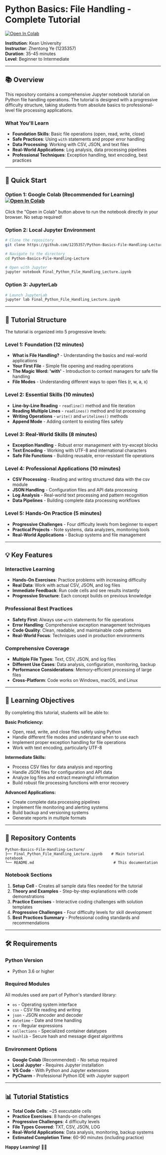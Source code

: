 # Python Basics: File Handling - Complete Tutorial

[![Open In Colab](https://colab.research.google.com/assets/colab-badge.svg)](https://colab.research.google.com/github/1235357/Python-Basics-File-Handling-Lecture/blob/main/python_file_handling_lecture.ipynb)


**Institution**: Kean University  
**Instructor**: Zhentong Ye (1235357)  
**Duration**: 35-45 minutes  
**Level**: Beginner to Intermediate

---

## 📚 Overview

This repository contains a comprehensive Jupyter notebook tutorial on Python file handling operations. The tutorial is designed with a progressive difficulty structure, taking students from absolute basics to professional-level file processing applications.

### What You'll Learn

- **Foundation Skills**: Basic file operations (open, read, write, close)
- **Safe Practices**: Using `with` statements and proper error handling
- **Data Processing**: Working with CSV, JSON, and text files
- **Real-World Applications**: Log analysis, data processing pipelines
- **Professional Techniques**: Exception handling, text encoding, best practices

---

## 🚀 Quick Start

### Option 1: Google Colab (Recommended for Learning) [![Open In Colab](https://colab.research.google.com/assets/colab-badge.svg)](https://colab.research.google.com/github/1235357/Python-Basics-File-Handling-Lecture/blob/main/python_file_handling_lecture.ipynb)

Click the "Open in Colab" button above to run the notebook directly in your browser. No setup required!

### Option 2: Local Jupyter Environment
```bash
# Clone the repository
git clone https://github.com/1235357/Python-Basics-File-Handling-Lecture.git

# Navigate to the directory
cd Python-Basics-File-Handling-Lecture

# Open with Jupyter
jupyter notebook Final_Python_File_Handling_Lecture.ipynb
```

### Option 3: JupyterLab
```bash
# Launch JupyterLab
jupyter lab Final_Python_File_Handling_Lecture.ipynb
```

---

## 📖 Tutorial Structure

The tutorial is organized into 5 progressive levels:

### Level 1: Foundation (12 minutes)
- **What is File Handling?** - Understanding the basics and real-world applications
- **Your First File** - Simple file opening and reading operations
- **The Magic Word: 'with'** - Introduction to context managers for safe file handling
- **File Modes** - Understanding different ways to open files (r, w, a, x)

### Level 2: Essential Skills (10 minutes)
- **Line-by-Line Reading** - `readline()` method and file iteration
- **Reading Multiple Lines** - `readlines()` method and list processing
- **Writing Operations** - `write()` and `writelines()` methods
- **Append Mode** - Adding content to existing files safely

### Level 3: Real-World Skills (8 minutes)
- **Exception Handling** - Robust error management with try-except blocks
- **Text Encoding** - Working with UTF-8 and international characters
- **Safe File Functions** - Building reusable, error-resistant file operations

### Level 4: Professional Applications (10 minutes)
- **CSV Processing** - Reading and writing structured data with the csv module
- **JSON Handling** - Configuration files and API data processing
- **Log Analysis** - Real-world text processing and pattern recognition
- **Data Pipelines** - Building complete data processing workflows

### Level 5: Hands-On Practice (5 minutes)
- **Progressive Challenges** - Four difficulty levels from beginner to expert
- **Practical Projects** - Note systems, data analyzers, monitoring tools
- **Real-World Applications** - Backup systems and file management

---

## 💡 Key Features

### Interactive Learning
- **Hands-On Exercises**: Practice problems with increasing difficulty
- **Real Data**: Work with actual CSV, JSON, and log files
- **Immediate Feedback**: Run code cells and see results instantly
- **Progressive Structure**: Each concept builds on previous knowledge

### Professional Best Practices
- **Safety First**: Always use `with` statements for file operations
- **Error Handling**: Comprehensive exception management techniques
- **Code Quality**: Clean, readable, and maintainable code patterns
- **Real-World Focus**: Techniques used in production environments

### Comprehensive Coverage
- **Multiple File Types**: Text, CSV, JSON, and log files
- **Different Use Cases**: Data analysis, configuration, monitoring, backup
- **Performance Considerations**: Memory-efficient processing of large files
- **Cross-Platform**: Code works on Windows, macOS, and Linux

---

## 🎯 Learning Objectives

By completing this tutorial, students will be able to:

**Basic Proficiency:**
- Open, read, write, and close files safely using Python
- Handle different file modes and understand when to use each
- Implement proper exception handling for file operations
- Work with text encoding, particularly UTF-8

**Intermediate Skills:**
- Process CSV files for data analysis and reporting
- Handle JSON files for configuration and API data
- Analyze log files and extract meaningful information
- Build robust file processing functions with error recovery

**Advanced Applications:**
- Create complete data processing pipelines
- Implement file monitoring and alerting systems
- Build backup and versioning systems
- Generate reports in multiple formats

---

## 📁 Repository Contents

```
Python-Basics-File-Handling-Lecture/
├── Final_Python_File_Handling_Lecture.ipynb    # Main tutorial notebook
└── README.md                                    # This documentation
```

### Notebook Sections

1. **Setup Cell** - Creates all sample data files needed for the tutorial
2. **Theory and Examples** - Step-by-step explanations with code demonstrations
3. **Practice Exercises** - Interactive coding challenges with solution templates
4. **Progressive Challenges** - Four difficulty levels for skill development
5. **Best Practices Summary** - Professional coding standards and recommendations

---

## 🛠️ Requirements

### Python Version
- Python 3.6 or higher

### Required Modules
All modules used are part of Python's standard library:
- `os` - Operating system interface
- `csv` - CSV file reading and writing
- `json` - JSON encoder and decoder
- `datetime` - Date and time handling
- `re` - Regular expressions
- `collections` - Specialized container datatypes
- `hashlib` - Secure hash and message digest algorithms

### Environment Options
- **Google Colab** (Recommended) - No setup required
- **Local Jupyter** - Requires Jupyter installation
- **VS Code** - With Python and Jupyter extensions
- **PyCharm** - Professional Python IDE with Jupyter support



---

## 📊 Tutorial Statistics

- **Total Code Cells**: ~25 executable cells
- **Practice Exercises**: 8 hands-on challenges
- **Progressive Challenges**: 4 difficulty levels
- **File Types Covered**: TXT, CSV, JSON, LOG
- **Real-World Applications**: Data analysis, monitoring, backup systems
- **Estimated Completion Time**: 60-90 minutes (including practice)

**Happy Learning!** 🐍✨
